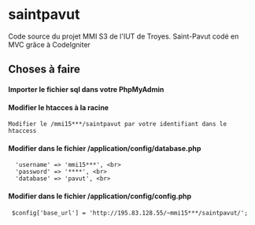 # saintpavut
Code source du projet MMI S3 de l'IUT de Troyes. Saint-Pavut codé en MVC grâce à CodeIgniter

## Choses à faire

#### Importer le fichier sql dans votre PhpMyAdmin

#### Modifier le htacces à la racine
    Modifier le /mmi15***/saintpavut par votre identifiant dans le htaccess

#### Modifier dans le fichier /application/config/database.php
      'username' => 'mmi15***', <br>
      'password' => '****', <br>
      'database' => 'pavut', <br>
      
#### Modifier dans le fichier /application/config/config.php
     $config['base_url'] = 'http://195.83.128.55/~mmi15***/saintpavut/';
